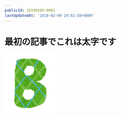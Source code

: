 ```yaml
---
publicId: 20190209-0001
lastUpdatedAt: '2019-02-09 20:02:58+0000'
---
```


# 最初の記事でこれは**太字**です

![](../external-resources/capital_b.png)

